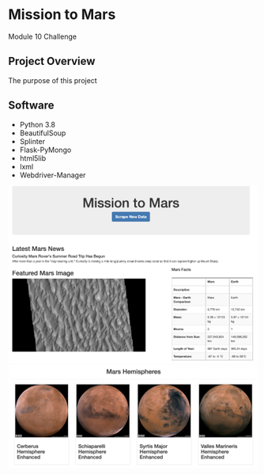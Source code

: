 # Mission to Mars
Module 10 Challenge

## Project Overview
The purpose of this project 


## Software
- Python 3.8
- BeautifulSoup
- Splinter
- Flask-PyMongo
- html5lib
- lxml
- Webdriver-Manager


![fig1](https://github.com/retroxsky06/Mission-to-Mars/blob/main/Mars_site.png)
![fig2](https://github.com/retroxsky06/Mission-to-Mars/blob/main/Mars_hemispheres.png)





